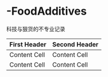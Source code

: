 # -FoodAdditives
科技与狠货的不专业记录


| First Header  | Second Header |
| ------------- | ------------- |
| Content Cell  | Content Cell  |
| Content Cell  | Content Cell  |
